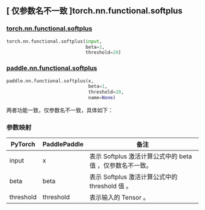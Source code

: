 ## [ 仅参数名不一致 ]torch.nn.functional.softplus

### [torch.nn.functional.softplus](https://pytorch.org/docs/stable/generated/torch.nn.functional.softplus.html?highlight=softplus#torch.nn.functional.softplus)

```python
torch.nn.functional.softplus(input,
                             beta=1,
                             threshold=20)
```

### [paddle.nn.functional.softplus](https://www.paddlepaddle.org.cn/documentation/docs/zh/develop/api/paddle/nn/functional/softplus_cn.html)

```python
paddle.nn.functional.softplus(x,
                              beta=1,
                              threshold=20,
                              name=None)
```

两者功能一致，仅参数名不一致，具体如下：
### 参数映射

| PyTorch       | PaddlePaddle | 备注                                                   |
| ------------- | ------------ | ------------------------------------------------------ |
| input           | x           | 表示 Softplus 激活计算公式中的 beta 值 ，仅参数名不一致。               |
| beta           | beta           | 表示 Softplus 激活计算公式中的 threshold 值 。               |
| threshold           | threshold           | 表示输入的 Tensor 。               |
